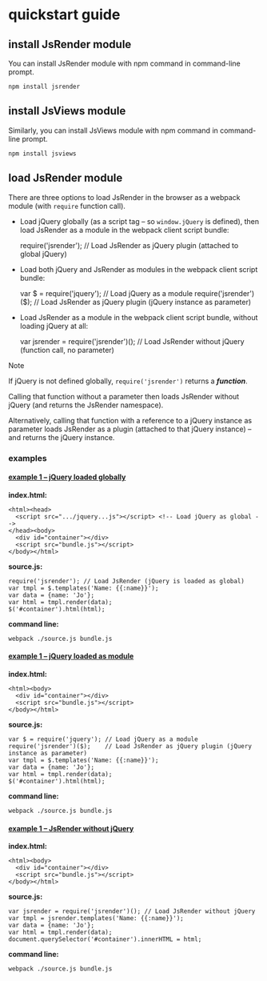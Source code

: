 # quickstart guide
## install JsRender module
You can install JsRender module with npm command in command-line prompt.

```
npm install jsrender
```

## install JsViews module
Similarly, you can install JsViews module with npm command in command-line prompt.

```
npm install jsviews
```

## load JsRender module
There are three options to load JsRender in the browser as a webpack module (with `require` function call).

+ Load jQuery globally (as a script tag – so `window.jQuery` is defined), then load JsRender as a module in the webpack client script bundle:

    require('jsrender'); // Load JsRender as jQuery plugin (attached to global jQuery)

+ Load both jQuery and JsRender as modules in the webpack client script bundle:
    
    var $ = require('jquery'); // Load jQuery as a module
    require('jsrender')($);    // Load JsRender as jQuery plugin (jQuery instance as parameter)
        

+ Load JsRender as a module in the webpack client script bundle, without loading jQuery at all:
    
    var jsrender = require('jsrender')(); // Load JsRender without jQuery (function call, no parameter)
        
  
> [!NOTE]
> If jQuery is not defined globally, `require('jsrender')` returns a **_function_**.
>
> Calling that function without a parameter then loads JsRender without jQuery (and returns the JsRender namespace).
>
> Alternatively, calling that function with a reference to a jQuery instance as parameter loads JsRender as a plugin (attached to that jQuery instance) – and returns the jQuery instance.

### examples
#### [example 1 – jQuery loaded globally](https://www.jsviews.com/#node/webpack@jquery-global)

**index.html:**

    <html><head>
      <script src=".../jquery...js"></script> <!-- Load jQuery as global -->
    </head><body>
      <div id="container"></div>
      <script src="bundle.js"></script>
    </body></html>
    

**source.js:**

    require('jsrender'); // Load JsRender (jQuery is loaded as global)
    var tmpl = $.templates('Name: {{:name}}');
    var data = {name: 'Jo'};
    var html = tmpl.render(data);
    $('#container').html(html);
    

**command line:**

    webpack ./source.js bundle.js
    

#### [example 1 – jQuery loaded as module](https://www.jsviews.com/#node/webpack@jquery-module)

**index.html:**

    <html><body>
      <div id="container"></div>
      <script src="bundle.js"></script>
    </body></html>
    

**source.js:**

    var $ = require('jquery'); // Load jQuery as a module
    require('jsrender')($);    // Load JsRender as jQuery plugin (jQuery instance as parameter)
    var tmpl = $.templates('Name: {{:name}}');
    var data = {name: 'Jo'};
    var html = tmpl.render(data);
    $('#container').html(html);
    

**command line:**

    webpack ./source.js bundle.js
    

#### [example 1 – JsRender without jQuery](https://www.jsviews.com/#node/webpack@no-jquery)

**index.html:**

    <html><body>
      <div id="container"></div>
      <script src="bundle.js"></script>
    </body></html>
    

**source.js:**

    var jsrender = require('jsrender')(); // Load JsRender without jQuery
    var tmpl = jsrender.templates('Name: {{:name}}');
    var data = {name: 'Jo'};
    var html = tmpl.render(data);
    document.querySelector('#container').innerHTML = html;
    

**command line:**

    webpack ./source.js bundle.js
